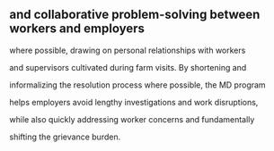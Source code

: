 ## and collaborative problem-solving between workers and employers

where possible, drawing on personal relationships with workers

and supervisors cultivated during farm visits. By shortening and

informalizing the resolution process where possible, the MD program

helps employers avoid lengthy investigations and work disruptions,

while also quickly addressing worker concerns and fundamentally

shifting the grievance burden.